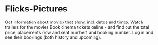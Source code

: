 # Flicks-Pictures

Get information about movies that show, incl. dates and times.
Watch trailers for the movies
Book cinema tickets online - and find out the total price, placements (row and seat number) and booking number.
Log in and see their bookings (both history and upcoming).
